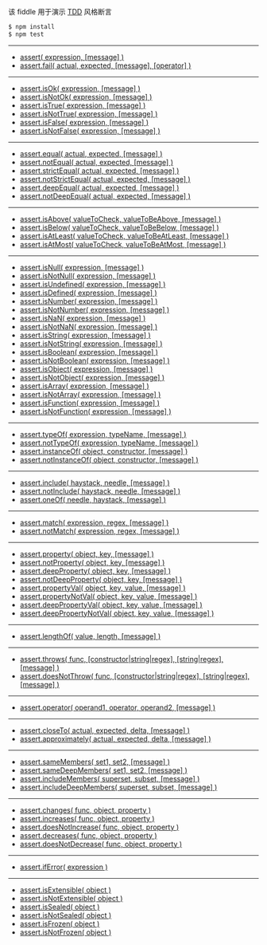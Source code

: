 该 fiddle 用于演示 [TDD](http://chaijs.com/api/assert/) 风格断言

```sh
$ npm install
$ npm test
```

---

- [assert( expression, [message] )](http://chaijs.com/api/assert/#method_assert)
- [assert.fail( actual, expected, [message], [operator] )](http://chaijs.com/api/assert/#method_fail)

---

- [assert.isOk( expression, [message] )](http://chaijs.com/api/assert/#method_isok)
- [assert.isNotOk( expression, [message] )](http://chaijs.com/api/assert/#method_isnotok)
- [assert.isTrue( expression, [message] )](http://chaijs.com/api/assert/#method_istrue)
- [assert.isNotTrue( expression, [message] )](http://chaijs.com/api/assert/#method_isnottrue)
- [assert.isFalse( expression, [message] )](http://chaijs.com/api/assert/#method_isfalse)
- [assert.isNotFalse( expression, [message] )](http://chaijs.com/api/assert/#method_isnotfalse)

---

- [assert.equal( actual, expected, [message] )](http://chaijs.com/api/assert/#method_equal)
- [assert.notEqual( actual, expected, [message] )](http://chaijs.com/api/assert/#method_notequal)
- [assert.strictEqual( actual, expected, [message] )](http://chaijs.com/api/assert/#method_strictequal)
- [assert.notStrictEqual( actual, expected, [message] )](http://chaijs.com/api/assert/#method_notstrictequal)
- [assert.deepEqual( actual, expected, [message] )](http://chaijs.com/api/assert/#method_deepequal)
- [assert.notDeepEqual( actual, expected, [message] )](http://chaijs.com/api/assert/#method_notdeepequal)

---

- [assert.isAbove( valueToCheck, valueToBeAbove, [message] )](http://chaijs.com/api/assert/#method_isabove)
- [assert.isBelow( valueToCheck, valueToBeBelow, [message] )](http://chaijs.com/api/assert/#method_isbelow)
- [assert.isAtLeast( valueToCheck, valueToBeAtLeast, [message] )](http://chaijs.com/api/assert/#method_isatleast)
- [assert.isAtMost( valueToCheck, valueToBeAtMost, [message] )](http://chaijs.com/api/assert/#method_isatmost)

---

- [assert.isNull( expression, [message] )](http://chaijs.com/api/assert/#method_isnull)
- [assert.isNotNull( expression, [message] )](http://chaijs.com/api/assert/#method_isnotnull)
- [assert.isUndefined( expression, [message] )](http://chaijs.com/api/assert/#method_isundefined)
- [assert.isDefined( expression, [message] )](http://chaijs.com/api/assert/#method_isdefined)
- [assert.isNumber( expression, [message] )](http://chaijs.com/api/assert/#method_isnumber)
- [assert.isNotNumber( expression, [message] )](http://chaijs.com/api/assert/#method_isnotnumber)
- [assert.isNaN( expression, [message] )](http://chaijs.com/api/assert/#method_isnan)
- [assert.isNotNaN( expression, [message] )](http://chaijs.com/api/assert/#method_isnotnan)
- [assert.isString( expression, [message] )](http://chaijs.com/api/assert/#method_isstring)
- [assert.isNotString( expression, [message] )](http://chaijs.com/api/assert/#method_isnotstring)
- [assert.isBoolean( expression, [message] )](http://chaijs.com/api/assert/#method_isboolean)
- [assert.isNotBoolean( expression, [message] )](http://chaijs.com/api/assert/#method_isnotboolean)
- [assert.isObject( expression, [message] )](http://chaijs.com/api/assert/#method_isobject)
- [assert.isNotObject( expression, [message] )](http://chaijs.com/api/assert/#method_isnotobject)
- [assert.isArray( expression, [message] )](http://chaijs.com/api/assert/#method_isarray)
- [assert.isNotArray( expression, [message] )](http://chaijs.com/api/assert/#method_isnotarray)
- [assert.isFunction( expression, [message] )](http://chaijs.com/api/assert/#method_isfunction)
- [assert.isNotFunction( expression, [message] )](http://chaijs.com/api/assert/#method_isnotfunction)

---

- [assert.typeOf( expression, typeName, [message] )](http://chaijs.com/api/assert/#method_typeof)
- [assert.notTypeOf( expression, typeName, [message] )](http://chaijs.com/api/assert/#method_nottypeof)
- [assert.instanceOf( object, constructor, [message] )](http://chaijs.com/api/assert/#method_instanceof)
- [assert.notInstanceOf( object, constructor, [message] )](http://chaijs.com/api/assert/#method_notinstanceof)

---

- [assert.include( haystack, needle, [message] )](http://chaijs.com/api/assert/#method_include)
- [assert.notInclude( haystack, needle, [message] )](http://chaijs.com/api/assert/#method_notinclude)
- [assert.oneOf( needle, haystack, [message] )](http://chaijs.com/api/assert/#method_oneof)

---

- [assert.match( expression, regex, [message] )](http://chaijs.com/api/assert/#method_match)
- [assert.notMatch( expression, regex, [message] )](http://chaijs.com/api/assert/#method_notmatch)

---

- [assert.property( object, key, [message] )](http://chaijs.com/api/assert/#method_property)
- [assert.notProperty( object, key, [message] )](http://chaijs.com/api/assert/#method_notproperty)
- [assert.deepProperty( object, key, [message] )](http://chaijs.com/api/assert/#method_deepproperty)
- [assert.notDeepProperty( object, key, [message] )](http://chaijs.com/api/assert/#method_notdeepproperty)
- [assert.propertyVal( object, key, value, [message] )](http://chaijs.com/api/assert/#method_propertyval)
- [assert.propertyNotVal( object, key, value, [message] )](http://chaijs.com/api/assert/#method_propertynotval)
- [assert.deepPropertyVal( object, key, value, [message] )](http://chaijs.com/api/assert/#method_deeppropertyval)
- [assert.deepPropertyNotVal( object, key, value, [message] )](http://chaijs.com/api/assert/#method_deeppropertynotval)

---

- [assert.lengthOf( value, length, [message] )](http://chaijs.com/api/assert/#method_lengthof)

---

- [assert.throws( func, [constructor|string|regex], [string|regex], [message] )](http://chaijs.com/api/assert/#method_throws)
- [assert.doesNotThrow( func, [constructor|string|regex], [string|regex], [message] )](http://chaijs.com/api/assert/#method_doesnotthrow)

---

- [assert.operator( operand1, operator, operand2, [message] )](http://chaijs.com/api/assert/#method_operator)

---

- [assert.closeTo( actual, expected, delta, [message] )](http://chaijs.com/api/assert/#method_closeto)
- [assert.approximately( actual, expected, delta, [message] )](http://chaijs.com/api/assert/#method_approximately)

---

- [assert.sameMembers( set1, set2, [message] )](http://chaijs.com/api/assert/#method_samemembers)
- [assert.sameDeepMembers( set1, set2, [message] )](http://chaijs.com/api/assert/#method_samedeepmembers)
- [assert.includeMembers( superset, subset, [message] )](http://chaijs.com/api/assert/#method_includemembers)
- [assert.includeDeepMembers( superset, subset, [message] )](http://chaijs.com/api/assert/#method_includedeepmembers)

---

- [assert.changes( func, object, property )](http://chaijs.com/api/assert/#method_changes)
- [assert.increases( func, object, property )](http://chaijs.com/api/assert/#method_increases)
- [assert.doesNotIncrease( func, object, property )](http://chaijs.com/api/assert/#method_doesnotincrease)
- [assert.decreases( func, object, property )](http://chaijs.com/api/assert/#method_decreases)
- [assert.doesNotDecrease( func, object, property )](http://chaijs.com/api/assert/#method_doesnotdecrease)

---

- [assert.ifError( expression )](http://chaijs.com/api/assert/#method_iferror)

---

- [assert.isExtensible( object )](http://chaijs.com/api/assert/#method_isextensible)
- [assert.isNotExtensible( object )](http://chaijs.com/api/assert/#method_isnotextensible)
- [assert.isSealed( object )](http://chaijs.com/api/assert/#method_issealed)
- [assert.isNotSealed( object )](http://chaijs.com/api/assert/#method_isnotsealed)
- [assert.isFrozen( object )](http://chaijs.com/api/assert/#method_isfrozen)
- [assert.isNotFrozen( object )](http://chaijs.com/api/assert/#method_isnotfrozen)

